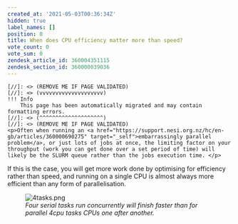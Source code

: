 ```yaml
---
created_at: '2021-05-03T00:36:34Z'
hidden: true
label_names: []
position: 0
title: When does CPU efficiency matter more than speed?
vote_count: 0
vote_sum: 0
zendesk_article_id: 360004351115
zendesk_section_id: 360000039036
---
```



    [//]: <> (REMOVE ME IF PAGE VALIDATED)
    [//]: <> (vvvvvvvvvvvvvvvvvvvv)
    !!! Info
        This page has been automatically migrated and may contain formatting errors.
    [//]: <> (^^^^^^^^^^^^^^^^^^^^)
    [//]: <> (REMOVE ME IF PAGE VALIDATED)
    <p>Often when running an <a href="https://support.nesi.org.nz/hc/en-gb/articles/360000690275" target="_self">embarrassingly parallel problem</a>, or just lots of jobs at once, the limiting factor on your throughput (work you can get done over a set period of time) will likely be the SLURM queue rather than the jobs execution time. </p>
<p>If this is the case, you will get more work done by optimising for efficiency rather than speed, and running on a single CPU is almost always more efficient than any form of parallelisation. </p>
<figure><img src="https://support.nesi.org.nz/hc/article_attachments/360007328695/4tasks.png" alt="4tasks.png">
<figcaption><em>Four serial tasks run concurrently will finish faster than for parallel 4cpu tasks CPUs one after another. </em></figcaption>
<figure></figure>
</figure>